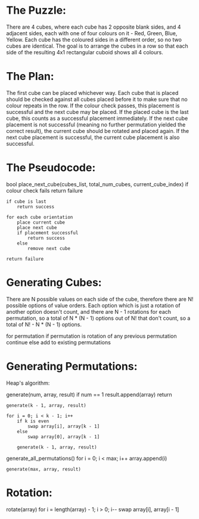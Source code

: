 The Puzzle:
==========
There are 4 cubes, where each cube has 2 opposite blank sides, and 4 adjacent sides, each with one of four colours on it - Red, Green, Blue, Yellow.
Each cube has the coloured sides in a different order, so no two cubes are identical.
The goal is to arrange the cubes in a row so that each side of the resulting 4x1 rectangular cuboid shows all 4 colours.

The Plan:
=========
The first cube can be placed whichever way.
Each cube that is placed should be checked against all cubes placed before it to make sure that no colour repeats in the row. 
If the colour check passes, this placement is successful and the next cube may be placed.
If the placed cube is the last cube, this counts as a successful placement immediately.
If the next cube placement is not successful (meaning no further permutation yielded the correct result), the current cube should be rotated and placed again.
If the next cube placement is successful, the current cube placement is also successful.

The Pseudocode:
==============
bool place_next_cube(cubes_list, total_num_cubes, current_cube_index)
    if colour check fails
        return failure

    if cube is last
        return success

    for each cube orientation
        place current cube
        place next cube
        if placement successful
            return success
        else
            remove next cube
        
    return failure

Generating Cubes:
================
There are N possible values on each side of the cube, therefore there are N! possible options of value orders.
Each option which is just a rotation of another option doesn't count, and there are N - 1 rotations for each permutation, so a total of N * (N - 1) options out of N! that don't count, so a total of N! - N * (N - 1) options.

for permutation
    if permutation is rotation of any previous permutation
        continue
    else
        add to existing permutations

Generating Permutations:
=======================
Heap's algorithm:

generate(num, array, result)
    if num == 1
        result.append(array)
        return

    generate(k - 1, array, result)

    for i = 0; i < k - 1; i++
        if k is even
            swap array[i], array[k - 1]
        else
            swap array[0], array[k - 1]

        generate(k - 1, array, result)

generate_all_permutations()
    for i = 0; i < max; i++
        array.append(i)

    generate(max, array, result)

Rotation:
========
rotate(array)
    for i = length(array) - 1; i > 0; i--
        swap array[i], array[i - 1]